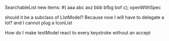 SearchableList 	new items: #( aaa abc axz bbb bfbg bof c);	openWithSpec	should it be a subclass of LIstModel?Because now I will have to delegate a lot? and I cannot plug a IconListHow do I make textModel react to every keystroke without an accept